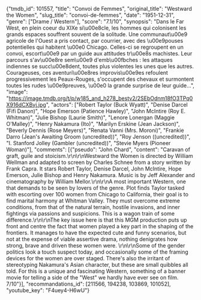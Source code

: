 {"tmdb_id": 101557, "title": "Convoi de Femmes", "original_title": "Westward the Women", "slug_title": "convoi-de-femmes", "date": "1951-12-31", "genre": ["Drame / Western"], "score": "7.1/10", "synopsis": "Dans le Far West, en plein coeur du XIXe si\u00e8cle, les hommes qui colonisent les grands espaces souffrent souvent de la solitude. Une communaut\u00e9 agricole de l'Ouest a pris contact, par courrier, avec des \u00e9pouses potentielles qui habitent \u00e0 Chicago. Celles-ci se regroupent en un convoi, escort\u00e9 par un guide aux attitudes tr\u00e8s machistes. Leur parcours s'av\u00e8re sem\u00e9 d'emb\u00fbches : les attaques indiennes se succ\u00e8dent, toutes plus violentes les unes que les autres. Courageuses, ces aventuri\u00e8res improvis\u00e9es refoulent progressivement les Peaux-Rouges, s'occupent des chevaux et surmontent toutes les rudes \u00e9preuves, \u00e0 la grande surprise de leur guide...", "image": "https://image.tmdb.org/t/p/w185_and_h278_bestv2/2SEbOdnm18fO3TPq0X916dCXBvj.jpg", "actors": ["Robert Taylor (Buck Wyatt)", "Denise Darcel (Fifi Danon)", "Hope Emerson (Patience Hawley)", "John McIntire (Roy E. Whitman)", "Julie Bishop (Laurie Smith)", "Lenore Lonergan (Maggie O'Malley)", "Henry Nakamura (Ito)", "Marilyn Erskine (Jean Jackson)", "Beverly Dennis (Rose Meyers)", "Renata Vanni (Mrs. Moroni)", "Frankie Darro (Jean's Awaiting Groom (uncredited))", "Roy Jenson ((uncredited))", "I. Stanford Jolley (Gambler (uncredited))", "Stevie Myers (Pioneer Woman)"], "comments": [{"pseudo": "John Chard", "content": "Caravan of graft, guile and stoicism.\r\n\r\nWestward the Women is directed by William Wellman and adapted to screen by Charles Schnee from a story written by Frank Capra. It stars Robert Taylor, Denise Darcel, John McIntire, Hope Emerson, Julie Bishop and Henry Nakamura. Music is by Jeff Alexander and cinematography by William Mellor.\r\n\r\nA most important Western, one that demands to be seen by lovers of the genre. Plot finds Taylor tasked with escorting over 100 women from Chicago to California, their goal is to find marital harmony at Whitman Valley. They must overcome extreme conditions, from that of the natural terrain, hostile invasions, and inner fightings via passions and suspicions. This is a wagon train of some difference.\r\n\r\nThe key issue here is that this MGM production puts up front and centre the fact that women played a key part in the shaping of the frontiers. It manages to have the expected cute and funny scenarios, but not at the expense of viable assertive drama, nothing denigrates how strong, brave and driven these women were. \r\n\r\nSome of the gender politics look a touch suspect today, and occasionally some of the framing devices for the women are over staged. There's also the irritant of stereotyping Nakamura's Asian character, but these are small quibbles all told. For this is a unique and fascinating Western, something of a banner movie for telling a side of the \"West\" we hardly have ever see on film. 7/10"}], "recommandations_id": [211566, 194238, 103869, 101052], "youtube_key": "F4uey4-H6wU"}